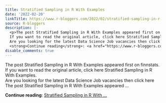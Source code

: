 ```yaml
---
title: Stratified Sampling in R With Examples
date: '2022-02-20'
linkTitle: https://www.r-bloggers.com/2022/02/stratified-sampling-in-r-with-examples/
source: R-bloggers
description: |-
  <p>The post Stratified Sampling in R With Examples appeared first on finnstats.<br />
  If you want to read the original article, click here Stratified Sampling in R With Examples.<br />
  Are you looking for the latest Data Science Job vacancies then click here The post Stratified Sampling in R With Examples appeared ...</p>
  <strong>Continue reading</strong>: <a href="https://www.r-bloggers.com/2022/02/stratified-sampling-in-r-with-examples/">Stratified Sampling in R With ...
disable_comments: true
---
```

<p>The post Stratified Sampling in R With Examples appeared first on finnstats.<br />
If you want to read the original article, click here Stratified Sampling in R With Examples.<br />
Are you looking for the latest Data Science Job vacancies then click here The post Stratified Sampling in R With Examples appeared ...</p>
<strong>Continue reading</strong>: <a href="https://www.r-bloggers.com/2022/02/stratified-sampling-in-r-with-examples/">Stratified Sampling in R With ...